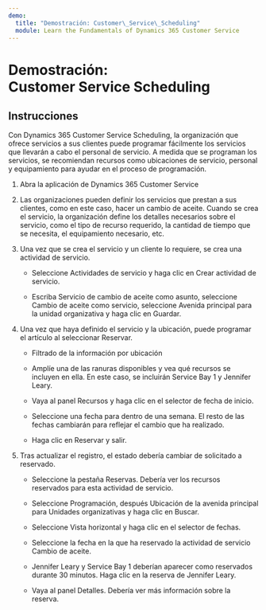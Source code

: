 ```yaml
---
demo:
  title: "Demostración: Customer\_Service\_Scheduling"
  module: Learn the Fundamentals of Dynamics 365 Customer Service
---
```


# Demostración: Customer Service Scheduling

## Instrucciones

Con Dynamics 365 Customer Service Scheduling, la organización que ofrece servicios a sus clientes puede programar fácilmente los servicios que llevarán a cabo el personal de servicio. A medida que se programan los servicios, se recomiendan recursos como ubicaciones de servicio, personal y equipamiento para ayudar en el proceso de programación. 

1. Abra la aplicación de Dynamics 365 Customer Service

2. Las organizaciones pueden definir los servicios que prestan a sus clientes, como en este caso, hacer un cambio de aceite. Cuando se crea el servicio, la organización define los detalles necesarios sobre el servicio, como el tipo de recurso requerido, la cantidad de tiempo que se necesita, el equipamiento necesario, etc. 

 

3. Una vez que se crea el servicio y un cliente lo requiere, se crea una actividad de servicio. 

    - Seleccione Actividades de servicio y haga clic en Crear actividad de servicio.

    - Escriba Servicio de cambio de aceite como asunto, seleccione Cambio de aceite como servicio, seleccione Avenida principal para la unidad organizativa y haga clic en Guardar.

 

4. Una vez que haya definido el servicio y la ubicación, puede programar el artículo al seleccionar Reservar.

    - Filtrado de la información por ubicación 

    - Amplíe una de las ranuras disponibles y vea qué recursos se incluyen en ella. En este caso, se incluirán Service Bay 1 y Jennifer Leary.

    - Vaya al panel Recursos y haga clic en el selector de fecha de inicio.

    - Seleccione una fecha para dentro de una semana. El resto de las fechas cambiarán para reflejar el cambio que ha realizado. 

    - Haga clic en Reservar y salir.

 

5. Tras actualizar el registro, el estado debería cambiar de solicitado a reservado.

    - Seleccione la pestaña Reservas. Debería ver los recursos reservados para esta actividad de servicio.

    - Seleccione Programación, después Ubicación de la avenida principal para Unidades organizativas y haga clic en Buscar.

    - Seleccione Vista horizontal y haga clic en el selector de fechas.

    - Seleccione la fecha en la que ha reservado la actividad de servicio Cambio de aceite.

    - Jennifer Leary y Service Bay 1 deberían aparecer como reservados durante 30 minutos. Haga clic en la reserva de Jennifer Leary.

    - Vaya al panel Detalles. Debería ver más información sobre la reserva.
